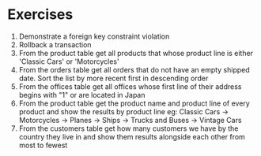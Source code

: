 # Exercises

<ol>
    <li>Demonstrate a foreign key constraint violation</li>
    <li>Rollback a transaction</li>
    <li>From the product table get all products that whose product line is either 'Classic Cars' or 'Motorcycles'</li>
    <li>From the orders table get all orders that do not have an empty shipped date. Sort the list by more recent first in descending order</li>
    <li>From the offices table get all offices whose first line of their address begins with "1" or are located in Japan</li>
    <li>From the product table get the product name and product line of every product and show the results by product line eg:
Classic Cars -> Motorcycles -> Planes -> Ships -> Trucks and Buses -> Vintage Cars</li>
    <li>From the customers table get how many customers we have by the country they live in and show them results alongside each other from most to fewest</li>
</ol>